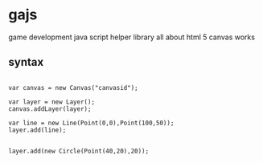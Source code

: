 # gajs
game development java script helper library all about html 5 canvas works

## syntax

```

var canvas = new Canvas("canvasid");

var layer = new Layer();
canvas.addLayer(layer);

var line = new Line(Point(0,0),Point(100,50));
layer.add(line);


layer.add(new Circle(Point(40,20),20));


```
